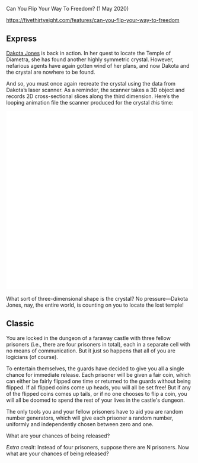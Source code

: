 Can You Flip Your Way To Freedom?  (1 May 2020)

https://fivethirtyeight.com/features/can-you-flip-your-way-to-freedom

## Express

[Dakota Jones](https://fivethirtyeight.com/features/can-you-help-dakota-jones-raid-the-lost-arc) is back in action.
In her quest to locate the Temple of Diametra, she has found another highly symmetric crystal.
However, nefarious agents have again gotten wind of her plans, and now Dakota and the crystal are nowhere to be found.

And so, you must once again recreate the crystal using the data from Dakota’s laser scanner.
As a reminder, the scanner takes a 3D object and records 2D cross-sectional slices along the third dimension.
Here’s the looping animation file the scanner produced for the crystal *this* time:

![crystal scan](https://github.com/kennethaw88/Riddler/blob/master/2020-05-01/crystal_scan.gif)

What sort of three-dimensional shape is the crystal?
No pressure—Dakota Jones, nay, the entire world, is counting on you to locate the lost temple!

## Classic

You are locked in the dungeon of a faraway castle with three fellow prisoners (i.e., there are four prisoners in total), each in a separate cell with no means of communication.
But it just so happens that all of you are logicians (of course).

To entertain themselves, the guards have decided to give you all a single chance for immediate release.
Each prisoner will be given a fair coin, which can either be fairly flipped one time or returned to the guards without being flipped.
If all flipped coins come up heads, you will all be set free!
But if any of the flipped coins comes up tails, or if no one chooses to flip a coin, you will all be doomed to spend the rest of your lives in the castle's dungeon.

The only tools you and your fellow prisoners have to aid you are random number generators, which will give each prisoner a random number, uniformly and independently chosen between zero and one.

What are your chances of being released?

*Extra credit*: Instead of four prisoners, suppose there are N prisoners. Now what are your chances of being released?
